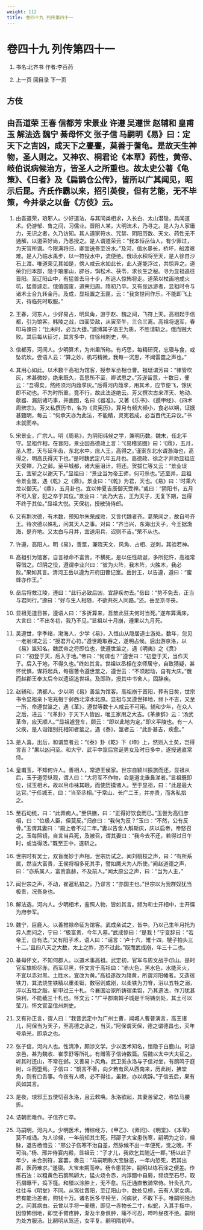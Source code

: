 ```yaml
---
weight: 112
title: 卷四十九 列传第四十一
---
```


# 卷四十九 列传第四十一

1. <span id="卷四十九_列传第四十一-1"></span>
书名:北齐书 作者:李百药

2. <span id="卷四十九_列传第四十一-2"></span>
上一页 回目录 下一页

## 方伎

## 由吾道荣 王春 信都芳 宋景业 许遵 吴遵世 赵辅和 皇甫玉 解法选 魏宁 綦母怀文 张子信 马嗣明《易》曰：定天下之吉凶，成天下之亹亹，莫善于蓍龟。是故天生神物，圣人则之。又神农、桐君论《本草》药性，黄帝、岐伯说病候治方，皆圣人之所重也。故太史公著《龟策》、《日者》及《扁鹊仓公传》，皆所以广其闻见，昭示后昆。齐氏作霸以来，招引英俊，但有艺能，无不毕策，今并录之以备《方伎》云。

1. <span id="卷四十九_列传第四十一-由吾道荣_王春_信都芳_宋景业_许遵_吴遵世_赵辅和_皇甫玉_解法选_魏宁_綦母怀文_张子信_马嗣明《易》曰：定天下之吉凶，成天下之亹亹，莫善于蓍龟。是故天生神物，圣人则之。又神农、桐君论《本草》药性，黄帝、岐伯说病候治方，皆圣人之所重也。故太史公著《龟策》、《日者》及《扁鹊仓公传》，皆所以广其闻见，昭示后昆。齐氏作霸以来，招引英俊，但有艺能，无不毕策，今并录之以备《方伎》云。-1"></span>
由吾道荣，琅邪人。少好道法，与其同类相求，入长白、太山潜隐，具闻道术。仍游邹、鲁之间，习儒业。晋阳人某，大明法术，乃寻之。是人为人家庸力，无识之者，久乃访知。其人道家符水、咒禁、阴阳历数、天文、药性无不通解，以道荣好尚，乃悉授之。是人谓道荣云：“我本恒岳仙人，有少罪过，为天官所谪。今限满将归，卿宜送吾至汾水。”及河，值水暴长，桥坏，船渡艰难。是人乃临水禹步，以一符投水中，流便绝。俄顷水积将至天，是人徐自沙石上渡。唯道荣见其如是，傍人咸云水如此长，此人遂能浮过，共惊异之。道荣仍归本部，隐于琅邪山，辟谷，饵松术、茯苓，求长生之秘。寻为显祖追往晋阳。至辽阳山中，有猛兽去马十步，所追人惊怖将走。道荣以杖画地成火坑，猛兽遽走。俄值国废，道荣归周。隋初乃卒。又有张远游者，显祖时令与诸术士合九转金丹。及成，显祖置之玉匣，云：“我贪世间作乐，不能即飞上天，待临死时取服。”

2. <span id="卷四十九_列传第四十一-由吾道荣_王春_信都芳_宋景业_许遵_吴遵世_赵辅和_皇甫玉_解法选_魏宁_綦母怀文_张子信_马嗣明《易》曰：定天下之吉凶，成天下之亹亹，莫善于蓍龟。是故天生神物，圣人则之。又神农、桐君论《本草》药性，黄帝、岐伯说病候治方，皆圣人之所重也。故太史公著《龟策》、《日者》及《扁鹊仓公传》，皆所以广其闻见，昭示后昆。齐氏作霸以来，招引英俊，但有艺能，无不毕策，今并录之以备《方伎》云。-2"></span>
王春，河东人，少好易占，明风角，游于赵、魏之间，飞符上天。高祖起于信都，引为馆客。韩陵之战，四面受敌，从寅至午，三合三离。高祖将退军，春叩马谏曰：“比未时，必当大捷。”遽缚其子诣王为质，不胜请斩之。俄而贼大败。其后每从征讨，其言多中，位徐州刺史，卒。

3. <span id="卷四十九_列传第四十一-由吾道荣_王春_信都芳_宋景业_许遵_吴遵世_赵辅和_皇甫玉_解法选_魏宁_綦母怀文_张子信_马嗣明《易》曰：定天下之吉凶，成天下之亹亹，莫善于蓍龟。是故天生神物，圣人则之。又神农、桐君论《本草》药性，黄帝、岐伯说病候治方，皆圣人之所重也。故太史公著《龟策》、《日者》及《扁鹊仓公传》，皆所以广其闻见，昭示后昆。齐氏作霸以来，招引英俊，但有艺能，无不毕策，今并录之以备《方伎》云。-3"></span>
信都芳，河间人。少明算术，为州里所称。有巧思，每精研究，忘寝与食，或坠坑坎。尝语人云：“算之妙，机巧精微，我每一沉思，不闻雷霆之声也。”

4. <span id="卷四十九_列传第四十一-由吾道荣_王春_信都芳_宋景业_许遵_吴遵世_赵辅和_皇甫玉_解法选_魏宁_綦母怀文_张子信_马嗣明《易》曰：定天下之吉凶，成天下之亹亹，莫善于蓍龟。是故天生神物，圣人则之。又神农、桐君论《本草》药性，黄帝、岐伯说病候治方，皆圣人之所重也。故太史公著《龟策》、《日者》及《扁鹊仓公传》，皆所以广其闻见，昭示后昆。齐氏作霸以来，招引英俊，但有艺能，无不毕策，今并录之以备《方伎》云。-4"></span>
其用心如此。以术数干高祖为馆客，授参军丞相仓曹。祖珽谓芳曰：“律管吹灰，术甚微妙，绝来既久，吾思所不至，卿试思之。”芳遂留意，十数日，便云：“吾得矣，然终须河内葭莩灰。”后得河内葭莩，用其术，应节便飞，馀灰即不动也。不为时所重，竟不行，故此法遂绝云。芳又撰次古来浑天、地动、欹器、漏刻诸巧事，并画图，名曰《器准》。又著《乐书》、《遁甲经》、《四术周髀宗》。芳又私撰历书，名为《灵宪历》，算月有频大频小，食必以朔，证据甚甄明，每云：“何承天亦为此法，不能精，灵宪若成，必当百代无异议。”书未就而卒。

5. <span id="卷四十九_列传第四十一-由吾道荣_王春_信都芳_宋景业_许遵_吴遵世_赵辅和_皇甫玉_解法选_魏宁_綦母怀文_张子信_马嗣明《易》曰：定天下之吉凶，成天下之亹亹，莫善于蓍龟。是故天生神物，圣人则之。又神农、桐君论《本草》药性，黄帝、岐伯说病候治方，皆圣人之所重也。故太史公著《龟策》、《日者》及《扁鹊仓公传》，皆所以广其闻见，昭示后昆。齐氏作霸以来，招引英俊，但有艺能，无不毕策，今并录之以备《方伎》云。-5"></span>
宋景业，广宗人。明《周易》，为阴阳纬候之学，兼明历数。魏末，任北平守。显祖作相，在晋阳，景业因高德政上言：“《易稽览图》曰：‘《鼎》，五月，圣人君，天与延年齿，东北水中，庶人王，高得之。’谨案东北水谓渤海也，高得之，明高氏得天下也。”是时魏武定八年五月也。高德政、徐之才并劝显祖应天受禅，乃之邺。至平城都，诸大臣沮计，将还。贺拔仁等又云：“景业误王，宜斩之以谢天下。”显祖曰：“景业当为帝王师，何可杀也。”还至并，显祖令景业筮，遇《乾》之《鼎》。景业曰：“《乾》为君，天也。《易》曰：‘时乘六龙以御天。’《鼎》，五月卦也。宜以仲夏吉辰御天受禅。”或曰：“阴阳书，五月不可入官，犯之卒于其位。”景业曰：“此乃大吉，王为天子，无复下期，岂得不终于其位。”显祖大悦。天保初，授散骑侍郎。

6. <span id="卷四十九_列传第四十一-由吾道荣_王春_信都芳_宋景业_许遵_吴遵世_赵辅和_皇甫玉_解法选_魏宁_綦母怀文_张子信_马嗣明《易》曰：定天下之吉凶，成天下之亹亹，莫善于蓍龟。是故天生神物，圣人则之。又神农、桐君论《本草》药性，黄帝、岐伯说病候治方，皆圣人之所重也。故太史公著《龟策》、《日者》及《扁鹊仓公传》，皆所以广其闻见，昭示后昆。齐氏作霸以来，招引英俊，但有艺能，无不毕策，今并录之以备《方伎》云。-6"></span>
又有荆次德，有术数，预知尔朱荣成败，又言代魏者齐。葛荣闻之，故自号齐王。待次德以殊礼，问其天人之事。对曰：“齐当兴，东海出天子，今王据渤海，是齐地。又太白与月并，宜速用兵，迟则不吉。”荣不从也。

7. <span id="卷四十九_列传第四十一-由吾道荣_王春_信都芳_宋景业_许遵_吴遵世_赵辅和_皇甫玉_解法选_魏宁_綦母怀文_张子信_马嗣明《易》曰：定天下之吉凶，成天下之亹亹，莫善于蓍龟。是故天生神物，圣人则之。又神农、桐君论《本草》药性，黄帝、岐伯说病候治方，皆圣人之所重也。故太史公著《龟策》、《日者》及《扁鹊仓公传》，皆所以广其闻见，昭示后昆。齐氏作霸以来，招引英俊，但有艺能，无不毕策，今并录之以备《方伎》云。-7"></span>
许遵，高阳人。明《易》，善筮，兼晓天文、风角、占相、逆刺，其验若神。

8. <span id="卷四十九_列传第四十一-由吾道荣_王春_信都芳_宋景业_许遵_吴遵世_赵辅和_皇甫玉_解法选_魏宁_綦母怀文_张子信_马嗣明《易》曰：定天下之吉凶，成天下之亹亹，莫善于蓍龟。是故天生神物，圣人则之。又神农、桐君论《本草》药性，黄帝、岐伯说病候治方，皆圣人之所重也。故太史公著《龟策》、《日者》及《扁鹊仓公传》，皆所以广其闻见，昭示后昆。齐氏作霸以来，招引英俊，但有艺能，无不毕策，今并录之以备《方伎》云。-8"></span>
高祖引为馆客，自言禄命不富贵，不横死，是以任性疏诞，多所犯忤，高祖常容惜之。邙阴之役，遵谓李业兴曰：“彼为火阵，我木阵，火胜木，我必败。”果如其言。清河王岳以遵为开府田曹记室。岳封王，以告遵，遵曰：“蜜蜂亦作王。”

9. <span id="卷四十九_列传第四十一-由吾道荣_王春_信都芳_宋景业_许遵_吴遵世_赵辅和_皇甫玉_解法选_魏宁_綦母怀文_张子信_马嗣明《易》曰：定天下之吉凶，成天下之亹亹，莫善于蓍龟。是故天生神物，圣人则之。又神农、桐君论《本草》药性，黄帝、岐伯说病候治方，皆圣人之所重也。故太史公著《龟策》、《日者》及《扁鹊仓公传》，皆所以广其闻见，昭示后昆。齐氏作霸以来，招引英俊，但有艺能，无不毕策，今并录之以备《方伎》云。-9"></span>
岳后将救江陵，遵曰：“此行必致后凶，宜辞疾勿去。”岳曰：“势不免去，正当与君同行。”遵曰：“好与生人相随，不欲共死人同路。”还。岳至京寻丧。

10. <span id="卷四十九_列传第四十一-由吾道荣_王春_信都芳_宋景业_许遵_吴遵世_赵辅和_皇甫玉_解法选_魏宁_綦母怀文_张子信_马嗣明《易》曰：定天下之吉凶，成天下之亹亹，莫善于蓍龟。是故天生神物，圣人则之。又神农、桐君论《本草》药性，黄帝、岐伯说病候治方，皆圣人之所重也。故太史公著《龟策》、《日者》及《扁鹊仓公传》，皆所以广其闻见，昭示后昆。齐氏作霸以来，招引英俊，但有艺能，无不毕策，今并录之以备《方伎》云。-10"></span>
显祖无道日甚，遵语人曰：“多折算来，吾筮此狂夫何时当死。”遂布算满床，大言曰：“不出冬初，我乃不见。”显祖以十月崩，遵果以九月死。

11. <span id="卷四十九_列传第四十一-由吾道荣_王春_信都芳_宋景业_许遵_吴遵世_赵辅和_皇甫玉_解法选_魏宁_綦母怀文_张子信_马嗣明《易》曰：定天下之吉凶，成天下之亹亹，莫善于蓍龟。是故天生神物，圣人则之。又神农、桐君论《本草》药性，黄帝、岐伯说病候治方，皆圣人之所重也。故太史公著《龟策》、《日者》及《扁鹊仓公传》，皆所以广其闻见，昭示后昆。齐氏作霸以来，招引英俊，但有艺能，无不毕策，今并录之以备《方伎》云。-11"></span>
吴遵世，字季绪，渤海人，少学《易》，入恒山从隐居道士游处。数年，忽见一老翁谓之云：“授君开心符。”遵世跪取吞之，遂明占候。后出游京洛，以《易》筮知名。魏武帝之将即位也，使遵世筮之，遇《明夷》之《贲》曰：“初登于天，后入于地。”帝曰：“何谓也？”遵世曰：“初登于天，当作天子。后入于地，不得久也。”终如其言。世祖以丞相在京师居守，自致猜疑，甚怀忧惧，谋将起兵，每宿蓍令遵世筮之，遵世云：“不须起动，自有大庆。”俄而赵郡王奉太后令以遗诏追世祖。及即祚，授其中书舍人，固辞疾。

12. <span id="卷四十九_列传第四十一-由吾道荣_王春_信都芳_宋景业_许遵_吴遵世_赵辅和_皇甫玉_解法选_魏宁_綦母怀文_张子信_马嗣明《易》曰：定天下之吉凶，成天下之亹亹，莫善于蓍龟。是故天生神物，圣人则之。又神农、桐君论《本草》药性，黄帝、岐伯说病候治方，皆圣人之所重也。故太史公著《龟策》、《日者》及《扁鹊仓公传》，皆所以广其闻见，昭示后昆。齐氏作霸以来，招引英俊，但有艺能，无不毕策，今并录之以备《方伎》云。-12"></span>
赵辅和，清都人。少以明《易》善筮为馆客。高祖崩于晋阳，葬有日矣，世宗书令显祖亲卜宅兆相于邺西北漳水北原。显祖与吴遵世择地，频卜不吉，又至一所，命遵世筮之，遇《革》，遵世等数十人咸云不可用。辅和少年，在众人之后，进云：“《革卦》于天下人皆凶，唯王家用之大吉。《革彖辞》云：‘汤武革命，应天顺人。’”显祖遽登车，顾云：“即以此地为定。”即义平陵也。有一人父疾，是人诣馆别托相知者筮之，遇《泰》，筮者云：“此卦甚吉，疾愈。”

13. <span id="卷四十九_列传第四十一-由吾道荣_王春_信都芳_宋景业_许遵_吴遵世_赵辅和_皇甫玉_解法选_魏宁_綦母怀文_张子信_马嗣明《易》曰：定天下之吉凶，成天下之亹亹，莫善于蓍龟。是故天生神物，圣人则之。又神农、桐君论《本草》药性，黄帝、岐伯说病候治方，皆圣人之所重也。故太史公著《龟策》、《日者》及《扁鹊仓公传》，皆所以广其闻见，昭示后昆。齐氏作霸以来，招引英俊，但有艺能，无不毕策，今并录之以备《方伎》云。-13"></span>
是人喜。出后，和谓筮者云：“《泰》卦《乾》下《坤》上，然则入土矣，岂得言吉？”果以凶问至。和大宁、武平中筮后宫诞男女及时日多中，遂授通直常侍。

14. <span id="卷四十九_列传第四十一-由吾道荣_王春_信都芳_宋景业_许遵_吴遵世_赵辅和_皇甫玉_解法选_魏宁_綦母怀文_张子信_马嗣明《易》曰：定天下之吉凶，成天下之亹亹，莫善于蓍龟。是故天生神物，圣人则之。又神农、桐君论《本草》药性，黄帝、岐伯说病候治方，皆圣人之所重也。故太史公著《龟策》、《日者》及《扁鹊仓公传》，皆所以广其闻见，昭示后昆。齐氏作霸以来，招引英俊，但有艺能，无不毕策，今并录之以备《方伎》云。-14"></span>
皇甫玉，不知何许人。善相人，常游王侯家。世宗自颍川振旅而还，显祖从后，玉于道旁纵观，谓人曰：“大将军不作物，会是道北垂鼻涕者。”显祖既即位，试玉相术，故以帛巾袜其眼，而使历摸诸人。至于显祖，曰：“此是最大达官。”于任城王，曰：“当至丞相。”于常山、长广二王，并亦贵，而各私掐之。

15. <span id="卷四十九_列传第四十一-由吾道荣_王春_信都芳_宋景业_许遵_吴遵世_赵辅和_皇甫玉_解法选_魏宁_綦母怀文_张子信_马嗣明《易》曰：定天下之吉凶，成天下之亹亹，莫善于蓍龟。是故天生神物，圣人则之。又神农、桐君论《本草》药性，黄帝、岐伯说病候治方，皆圣人之所重也。故太史公著《龟策》、《日者》及《扁鹊仓公传》，皆所以广其闻见，昭示后昆。齐氏作霸以来，招引英俊，但有艺能，无不毕策，今并录之以备《方伎》云。-15"></span>
至石动统，曰：“此弄痴人。”至供膳，曰：“正得好饮食而已。”玉尝为高归彦相，曰：“位极人臣，但莫反。”归彦曰：“我何为反？”玉曰：“不然，公有反骨。”玉谓其妻曰：“殿上者不过二年。”妻以告舍人斛斯庆，庆以启帝，帝怒召之。玉每照镜，自言当兵死，及被召，谓其妻曰：“我今去不还，若得过日午时，或当得活。”既至正中，遂斩之。

16. <span id="卷四十九_列传第四十一-由吾道荣_王春_信都芳_宋景业_许遵_吴遵世_赵辅和_皇甫玉_解法选_魏宁_綦母怀文_张子信_马嗣明《易》曰：定天下之吉凶，成天下之亹亹，莫善于蓍龟。是故天生神物，圣人则之。又神农、桐君论《本草》药性，黄帝、岐伯说病候治方，皆圣人之所重也。故太史公著《龟策》、《日者》及《扁鹊仓公传》，皆所以广其闻见，昭示后昆。齐氏作霸以来，招引英俊，但有艺能，无不毕策，今并录之以备《方伎》云。-16"></span>
世宗时有吴士，双盲而妙于声相，世宗历试之。闻刘桃枝之声，曰：“有所系属，然当大富贵，王侯将相多死其手，譬如鹰犬为人所使。”闻赵道德之声，曰：“亦系属人，富贵翕赫，不及前人。”闻太原公之声，曰：“当为人主，”

17. <span id="卷四十九_列传第四十一-由吾道荣_王春_信都芳_宋景业_许遵_吴遵世_赵辅和_皇甫玉_解法选_魏宁_綦母怀文_张子信_马嗣明《易》曰：定天下之吉凶，成天下之亹亹，莫善于蓍龟。是故天生神物，圣人则之。又神农、桐君论《本草》药性，黄帝、岐伯说病候治方，皆圣人之所重也。故太史公著《龟策》、《日者》及《扁鹊仓公传》，皆所以广其闻见，昭示后昆。齐氏作霸以来，招引英俊，但有艺能，无不毕策，今并录之以备《方伎》云。-17"></span>
闻世宗之声，不动，崔暹私掐之，乃谬言：“亦国主也。”世宗以为我群奴犹当极贵，况吾身也。

18. <span id="卷四十九_列传第四十一-由吾道荣_王春_信都芳_宋景业_许遵_吴遵世_赵辅和_皇甫玉_解法选_魏宁_綦母怀文_张子信_马嗣明《易》曰：定天下之吉凶，成天下之亹亹，莫善于蓍龟。是故天生神物，圣人则之。又神农、桐君论《本草》药性，黄帝、岐伯说病候治方，皆圣人之所重也。故太史公著《龟策》、《日者》及《扁鹊仓公传》，皆所以广其闻见，昭示后昆。齐氏作霸以来，招引英俊，但有艺能，无不毕策，今并录之以备《方伎》云。-18"></span>
解法选，河内人。少明相术，鉴照人物，皆如其言。频为和士开相中，士开牒为府参军。

19. <span id="卷四十九_列传第四十一-由吾道荣_王春_信都芳_宋景业_许遵_吴遵世_赵辅和_皇甫玉_解法选_魏宁_綦母怀文_张子信_马嗣明《易》曰：定天下之吉凶，成天下之亹亹，莫善于蓍龟。是故天生神物，圣人则之。又神农、桐君论《本草》药性，黄帝、岐伯说病候治方，皆圣人之所重也。故太史公著《龟策》、《日者》及《扁鹊仓公传》，皆所以广其闻见，昭示后昆。齐氏作霸以来，招引英俊，但有艺能，无不毕策，今并录之以备《方伎》云。-19"></span>
魏宁，巨鹿人。以善推禄命征为馆客。武成亲试之，皆中。乃以己生年月托为异人而问之，宁曰：“极富贵，今年入墓。”武成惊曰：“是我！”宁变辞曰：“若帝王，自有法。”又有阳子术，语人曰：“谣言：‘卢十六，雉十四，犍子拍头三十二。’且四八天之大数，太上之祚，恐不过此。”既而武成崩，年三十二也。

20. <span id="卷四十九_列传第四十一-由吾道荣_王春_信都芳_宋景业_许遵_吴遵世_赵辅和_皇甫玉_解法选_魏宁_綦母怀文_张子信_马嗣明《易》曰：定天下之吉凶，成天下之亹亹，莫善于蓍龟。是故天生神物，圣人则之。又神农、桐君论《本草》药性，黄帝、岐伯说病候治方，皆圣人之所重也。故太史公著《龟策》、《日者》及《扁鹊仓公传》，皆所以广其闻见，昭示后昆。齐氏作霸以来，招引英俊，但有艺能，无不毕策，今并录之以备《方伎》云。-20"></span>
綦母怀文，不知何郡人。以道术事高祖。武定初，官军与周文战于邙山。是时官军旗帜尽赤，西军尽黑，怀文言于高祖曰：“赤火色，黑水色，水能灭火，不宜以赤对黑。土胜水，宜改为黄。”高祖遂改为赭黄，所谓河阳幡者。又造宿铁刀，其法烧生铁精以重柔铤，数宿则成刚，以柔铁为刀脊，浴以五牲之溺，淬以五牲之脂，斩甲过三十札。今襄国冶家所铸宿柔铤，乃其遗法，作刀犹甚快利，不能截三十札也。怀文云：“广平郡南斡子城是干将铸剑处，其土可以莹刀。怀文官至信州刺史。

21. <span id="卷四十九_列传第四十一-由吾道荣_王春_信都芳_宋景业_许遵_吴遵世_赵辅和_皇甫玉_解法选_魏宁_綦母怀文_张子信_马嗣明《易》曰：定天下之吉凶，成天下之亹亹，莫善于蓍龟。是故天生神物，圣人则之。又神农、桐君论《本草》药性，黄帝、岐伯说病候治方，皆圣人之所重也。故太史公著《龟策》、《日者》及《扁鹊仓公传》，皆所以广其闻见，昭示后昆。齐氏作霸以来，招引英俊，但有艺能，无不毕策，今并录之以备《方伎》云。-21"></span>
又有孙正言，谓人曰：“我昔武定中为广州士曹，闻城人曹普演言，高王诸儿，阿保当为天子，至高德之承之，当灭。”阿保谓天保，德之谓德昌也，灭年号承光，即承之也。

22. <span id="卷四十九_列传第四十一-由吾道荣_王春_信都芳_宋景业_许遵_吴遵世_赵辅和_皇甫玉_解法选_魏宁_綦母怀文_张子信_马嗣明《易》曰：定天下之吉凶，成天下之亹亹，莫善于蓍龟。是故天生神物，圣人则之。又神农、桐君论《本草》药性，黄帝、岐伯说病候治方，皆圣人之所重也。故太史公著《龟策》、《日者》及《扁鹊仓公传》，皆所以广其闻见，昭示后昆。齐氏作霸以来，招引英俊，但有艺能，无不毕策，今并录之以备《方伎》云。-22"></span>
张子信，河内人也。性清净，颇涉文学。少以医术知名，恒隐于白鹿山。时游京邑，甚为魏收、崔季舒等所礼，有赠答子信诗数篇。后魏以太中大夫征之，听其时还山，不常在邺。又善易卜风角。武卫奚永洛与子信对坐，有鹊鸣于庭树，斗而堕焉。子信曰：“鹊言不善，向夕若有风从西南来，历此树，拂堂角，则有口舌事。今夜有人唤，必不得往，虽敕，亦以病辞。”子信去后，果有风如其言。

23. <span id="卷四十九_列传第四十一-由吾道荣_王春_信都芳_宋景业_许遵_吴遵世_赵辅和_皇甫玉_解法选_魏宁_綦母怀文_张子信_马嗣明《易》曰：定天下之吉凶，成天下之亹亹，莫善于蓍龟。是故天生神物，圣人则之。又神农、桐君论《本草》药性，黄帝、岐伯说病候治方，皆圣人之所重也。故太史公著《龟策》、《日者》及《扁鹊仓公传》，皆所以广其闻见，昭示后昆。齐氏作霸以来，招引英俊，但有艺能，无不毕策，今并录之以备《方伎》云。-23"></span>
是夜，琅邪王五使切召永洛，且云敕唤。永洛欲起，其妻苦留之，称坠马腰折。

24. <span id="卷四十九_列传第四十一-由吾道荣_王春_信都芳_宋景业_许遵_吴遵世_赵辅和_皇甫玉_解法选_魏宁_綦母怀文_张子信_马嗣明《易》曰：定天下之吉凶，成天下之亹亹，莫善于蓍龟。是故天生神物，圣人则之。又神农、桐君论《本草》药性，黄帝、岐伯说病候治方，皆圣人之所重也。故太史公著《龟策》、《日者》及《扁鹊仓公传》，皆所以广其闻见，昭示后昆。齐氏作霸以来，招引英俊，但有艺能，无不毕策，今并录之以备《方伎》云。-24"></span>
诘朝而难作。子信齐亡卒。

25. <span id="卷四十九_列传第四十一-由吾道荣_王春_信都芳_宋景业_许遵_吴遵世_赵辅和_皇甫玉_解法选_魏宁_綦母怀文_张子信_马嗣明《易》曰：定天下之吉凶，成天下之亹亹，莫善于蓍龟。是故天生神物，圣人则之。又神农、桐君论《本草》药性，黄帝、岐伯说病候治方，皆圣人之所重也。故太史公著《龟策》、《日者》及《扁鹊仓公传》，皆所以广其闻见，昭示后昆。齐氏作霸以来，招引英俊，但有艺能，无不毕策，今并录之以备《方伎》云。-25"></span>
马嗣明，河内人。少明医术，博综经方，《甲乙》、《素问》、《明堂》、《本草》莫不咸诵。为人诊候，一年前知其生死。邢邵子大宝患伤寒，嗣明为之诊，候脉，退告杨愔云：“邢公子伤寒不治自差，然脉候不出一年便死，觉之晚，不可治。”杨、邢并侍宴内殿，显祖云：“子才儿，我欲乞其随近一郡。”杨以此子年少，未合剖符，宴罢，奏云：“马嗣明称大宝脉恶，一年内恐死，若其出郡，医药难求。”遂寝。大宝未期而卒。杨令患背肿，嗣明以练石涂之便差。作练石法：以粗黄色石鹅鸭卵大，猛火烧令赤，内淳醋中自屑，频烧至石尽，取石屑曝干，捣下簁。和醋以涂肿上，无不愈。后迁通直散骑常侍。针灸孔穴，往往与《明堂》不同。从驾往晋阳，至辽阳山中，数处见榜，云有人家女病，若有能治差者，购钱十万。诸名医多寻榜至，问病状，不敢下手。唯嗣明独治之。问其病由。云曾以手将一麦穗，即见一赤物长二寸，似蛇，入其手指中，因惊怖倒地，即觉手臂疼肿，渐及半身俱肿，痛不可忍，呻吟昼夜不绝。嗣明为处方服汤。比嗣明从驾还，女平复。嗣明隋初卒。
